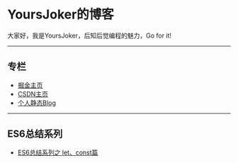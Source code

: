 # YoursJoker的博客
大家好，我是YoursJoker，后知后觉编程的魅力，Go for it!

---
## 专栏
- [掘金主页](https://juejin.im/user/5e80e762f265da47ef2f16c5)
- [CSDN主页](https://me.csdn.net/m0_46358229)
- [个人静态Blog](https://yoursjoker.github.io/)
---
## ES6总结系列
- [ES6总结系列之 let、const篇](https://github.com/YoursJoker/Blog/issues/1)